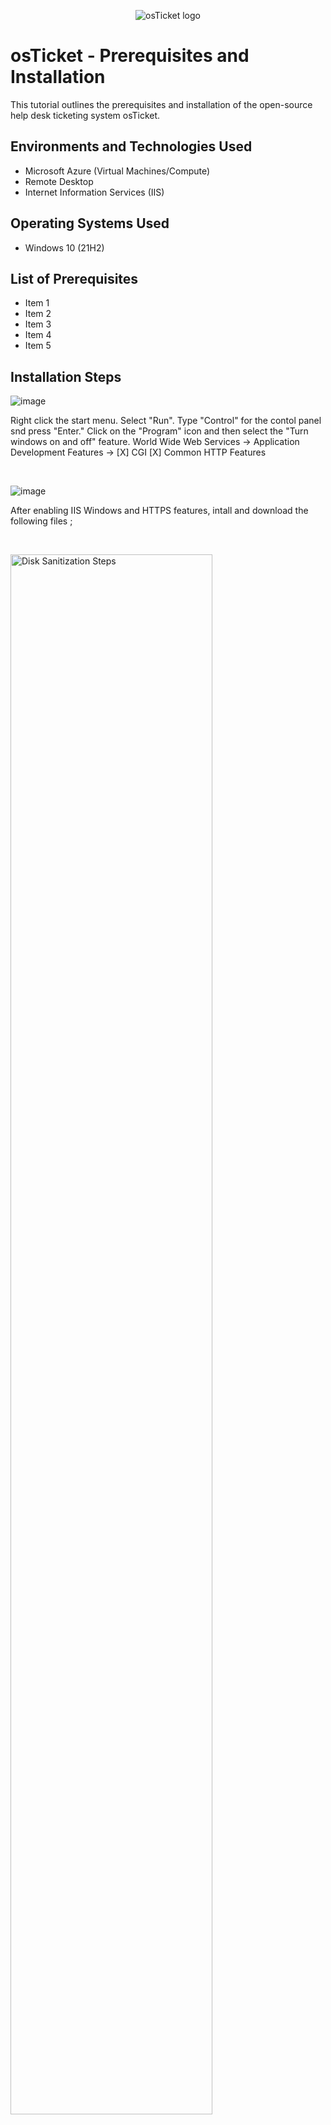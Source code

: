 <p align="center">
<img src="https://i.imgur.com/Clzj7Xs.png" alt="osTicket logo"/>
</p>

<h1>osTicket - Prerequisites and Installation</h1>
This tutorial outlines the prerequisites and installation of the open-source help desk ticketing system osTicket.<br />


<h2>Environments and Technologies Used</h2>

- Microsoft Azure (Virtual Machines/Compute)
- Remote Desktop
- Internet Information Services (IIS)

<h2>Operating Systems Used </h2>

- Windows 10</b> (21H2)

<h2>List of Prerequisites</h2>

- Item 1
- Item 2
- Item 3
- Item 4
- Item 5

<h2>Installation Steps</h2>

<p>
  
![image](https://github.com/droderickb/osticket-prereqs/assets/138819497/56bf53ab-9b15-452e-941d-a9e08e1487a7)

</p>
<p>
Right click the start menu. Select "Run". Type "Control" for the contol panel snd press "Enter." Click on the "Program" icon and then select the "Turn windows on and off" feature. World Wide Web Services -> Application Development Features ->
[X] CGI
[X] Common HTTP Features

</p>
<br />

<p>

![image](https://github.com/droderickb/osticket-prereqs/assets/138819497/d9dfbbc5-ef4c-4aca-9f96-1fb2c0ca25ab)


</p>
<p>
After enabling IIS Windows and HTTPS features, intall and download the following files ;
</p>
<br />

<p>
<img src="https://i.imgur.com/DJmEXEB.png" height="80%" width="80%" alt="Disk Sanitization Steps"/>
</p>
<p>
Lorem ipsum dolor sit amet, consectetur adipiscing elit, sed do eiusmod tempor incididunt ut labore et dolore magna aliqua. Ut enim ad minim veniam, quis nostrud exercitation ullamco laboris nisi ut aliquip ex ea commodo consequat. Duis aute irure dolor in reprehenderit in voluptate velit esse cillum dolore eu fugiat nulla pariatur.
</p>
<br />
